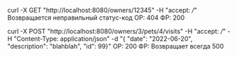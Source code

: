 curl -X GET "http://localhost:8080/owners/12345" -H "accept: */*"
Возвращается неправильный статус-код
ОР: 404
ФР: 200

curl -X POST "http://localhost:8080/owners/3/pets/4/visits" -H "accept: */*" -H "Content-Type: application/json" -d "{ \"date\": \"2022-06-20\", \"description\": \"blahblah\", \"id\": 99}"
ОР: 200
ФР: Возвращает всегда 500
